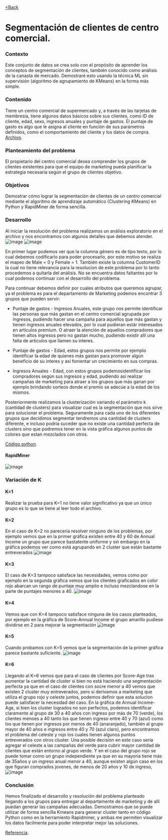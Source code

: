 [<Back](/index.md)

# Segmentación de clientes de centro comercial.

### Contexto
Este conjunto de datos se crea solo con el propósito de aprender los conceptos de segmentación de clientes, también conocido como análisis de la canasta de mercado. Demostraré esto usando la técnica ML sin supervisión (algoritmo de agrupamiento de KMeans) en la forma más simple.

### Contenido
Tiene un centro comercial de supermercado y, a través de las tarjetas de membresía, tiene algunos datos básicos sobre sus clientes, como ID de cliente, edad, sexo, ingresos anuales y puntaje de gastos.
El puntaje de gasto es algo que le asigna al cliente en función de sus parámetros definidos, como el comportamiento del cliente y los datos de compra.
[Archivo](https://drive.google.com/file/d/1S-DC2bJ7dfkwDNt1hLcAMYXaTEmXl34s/view?usp=sharing).

### Planteamiento del problema
El propietario del centro comercial desea comprender los grupos de clientes existentes para que el equipo de marketing pueda planificar la estrategia necesaria según el grupo de clientes objetivo.

### Objetivos
Demostrar cómo lograr la segmentación de clientes de un centro comercial mediante el algoritmo de aprendizaje automático (Clustering KMeans) en Python y RapidMiner de forma sencilla.

### Desarrollo

Al iniciar la resolución del problema realizamos un análisis exploratorio en el archivo y nos encontramos con algunos detalles que debemos atender.
![image](https://user-images.githubusercontent.com/11593599/143302583-1e205027-f48f-4486-9ce4-7a2a924af91d.png)
![image](https://user-images.githubusercontent.com/11593599/143305184-7f995601-7942-468e-b8c0-981af90a4a64.png)

En primer lugar podemos ver que la columna género es de tipo texto, por lo cual debemos codificarlo para poder procesarlo, por este motivo se realiza el mapeo de Male = 0 y Female = 1. También existe la columna CustomerID la cual no tiene relevancia para la resolucion de este problema por lo tanto procedemos a quitarla del análisis.
No se encuentra datos faltantes por lo cual podemos continuar con el desarrollo del problema.

Para continuar debemos definir por cuales atributos que queremos agrupar, ya el problema es para el departamento de Marketing podemos encontrar 3 grupos que pueden servir:
- Puntaje de gastos - Ingresos Anuales, este grupo nos permite identificar las personas que más gastan en el centro comercial agrupada por ingresos, pudiendo hacer una campaña para aquellos que más gastan y tienen ingresos anuales elevados, por lo cual pudieran estár interesados en articulos premium. O atraer la atención de aquellos compradores que tienen altos ingresos pero no gastan mucho, pudiendo existir allí una falta de articulos que llamen su interes.

- Puntaje de gastos - Edad, estos grupos nos permite por ejemplo identificar la edad de quienes más gastan para promover algún beneficio de su interes y así fomentar un crecimiento en sus compras.

- Ingresos Anuales - Edad, con estos grupos podemosidentificar los compradores según sus ingresos y edad, pudiendo así realizar campañas de marketing para atraer a los grupos que más ganan por ejemplo brindando sorteos donde el premio se adecúe a la edad de los mismos.
     
Posteriormente realizamos la clusterización variando el parámetro k (cantidad de clusters) para visualizar cual es la segmentación que nos sirve para solucionar el problema. Seguramente para cada uno de los diferentes grupos que decidimos segmentar tendremos una cantidad de clusters diferente, e incluso podría suceder que no existe una cantidad perfecta de clusters sino que podremos tener en la vista gráfica algunos puntos de colores que estan mezclados con otros.

[Código python](https://colab.research.google.com/drive/1uw2Sqm3Y1008YuP_Thd4WwHbqHz_22dJ?usp=sharing).

#### RapidMiner
![image](https://user-images.githubusercontent.com/11593599/143308484-72a5b97c-6242-47a1-91dd-e346273918f1.png)

### Variación de K

#### K=1
Realizar la prueba para K=1 no tiene valor significativo ya que un único grupo es lo que se tiene al leer todo el archivo.

#### K=2
En el caso de K=2 no parecería resolver ninguno de los problemas, por ejemplo vemos que en la primer gráfica existen entre 40 y 60 de Annual Income un grupo que parece bastatente uniforme y sin embargo en la gráfica podemos ver como está agrupando en 2 cluster que están bastante entreverados
![image](https://user-images.githubusercontent.com/11593599/143308571-723da57a-41ff-4471-9cff-ed9cceb35e9f.png)

#### K=3
El caso de K=3 tampoco satisface las necesidades, vemos como por ejemplo en la segunda gráfica vemos que los clientes graficados en color rojo abarcan un rango de puntaje muy amplio e incluso mezclandose  en la parte de puntajes menores a 40.
![image](https://user-images.githubusercontent.com/11593599/143308769-f756afa2-a032-4d0a-b95c-80dff92e2f98.png)

#### K=4
Vemos que con K=4 tampoco satisface ninguna de los casos planteados, por ejemplo en la gráfica de Score-Annual Income el grupo amarillo pudiese dividirse en 2 para mejorar la segmentación
![image](https://user-images.githubusercontent.com/11593599/143311103-c3f33d8b-6cc9-4c86-abac-0babe8a250d5.png)

#### K=5
Cuando probamos con K=5 vemos que la segmentación de la primer gráfica parece bastante suficiente.
![image](https://user-images.githubusercontent.com/11593599/143311595-c2900ca7-9a73-4f7a-9547-8657987465aa.png)

#### K=6
Llegando al K=6 vemos que para el caso de clientes por Score-Age tras aumentar la cantidad de cluster si bien no está haciendo una segmentación perfecta ya que en el caso de clientes con socre menor a 40 vemos que existen 2 cluster muy entreverados, pero si derivamos a marketing que utiliza el grupo rojo y celeste juntos, podemos definir que esta solucion puede satisfacer la necesidad del caso. 
En la gráfica de Annual Income-Age, si bien los cluster logrados no son perfectos, podemos identificar claramente al grupo de 30 a 40 años con ingreso por más de 70 (verde), los clientes menoes a 40 tanto los que tienen ingreso entre 40 y 70 (azul) como los que tienen por ingresos por menos de 40 (anaranjado), también al grupo mayor de 40 años e ingresos entre 40 y 70 (azul claro), pero encontramos el problema del celeste y rojo los cuales tienen algunos puntos entreverados con otros cluster. Una posible decisión en este caso sería agregar el celeste a las campañas del verde para cubrir mayor cantidad de clientes que están entorno al grupo verde. Y en el caso del grupo rojo se puede tomar como un grupo independiente ya que en su mayoria tiene más de 35años y un ingreso anual menor a 40, aunque existen algún caso en los que figuran comprados jovenes, de menos de 20 años y 10 de ingreso, 
![image](https://user-images.githubusercontent.com/11593599/143311698-9d894a7a-4cc3-4f42-af1d-5e4295b48ebb.png)

### Conclusión
Hemos finalizado el desarrollo y resolución del problema planteado llegando a los grupos para entregar al departamente de marketing y de allí puedan generar las campañas adecuadas. Demostramos que se puede utilizar de forma sencilla Kmeans para generar cluster tanto en código Python como en la herramiento Rapidminer, y ambas me permiten visualizar los datos facilmente para poder interpretar mejor las soluciones.

[Referencia](https://www.kaggle.com/vjchoudhary7/customer-segmentation-tutorial-in-python).
